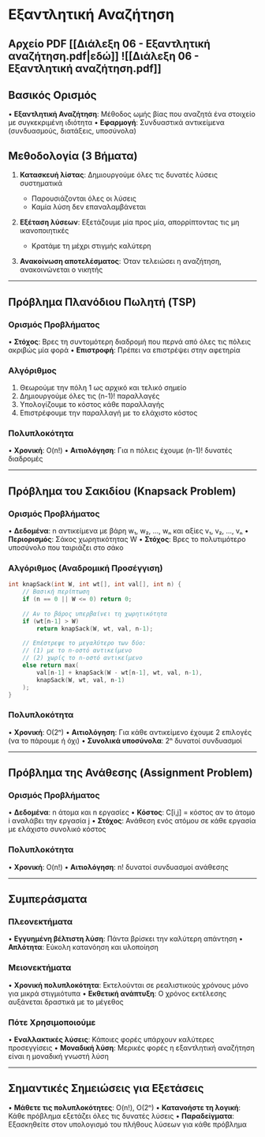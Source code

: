 # Εξαντλητική Αναζήτηση
## Αρχείο PDF [[Διάλεξη 06 - Εξαντλητική αναζήτηση.pdf|εδώ]] ![[Διάλεξη 06 - Εξαντλητική αναζήτηση.pdf]]
## Βασικός Ορισμός

• **Εξαντλητική Αναζήτηση**: Μέθοδος ωμής βίας που αναζητά ένα στοιχείο με συγκεκριμένη ιδιότητα • **Εφαρμογή**: Συνδυαστικά αντικείμενα (συνδυασμούς, διατάξεις, υποσύνολα)

## Μεθοδολογία (3 Βήματα)

1. **Κατασκευή λίστας**: Δημιουργούμε όλες τις δυνατές λύσεις συστηματικά
    
    - Παρουσιάζονται όλες οι λύσεις
    - Καμία λύση δεν επαναλαμβάνεται
2. **Εξέταση λύσεων**: Εξετάζουμε μία προς μία, απορρίπτοντας τις μη ικανοποιητικές
    
    - Κρατάμε τη μέχρι στιγμής καλύτερη
3. **Ανακοίνωση αποτελέσματος**: Όταν τελειώσει η αναζήτηση, ανακοινώνεται ο νικητής
    

---

## Πρόβλημα Πλανόδιου Πωλητή (TSP)

### Ορισμός Προβλήματος

• **Στόχος**: Βρες τη συντομότερη διαδρομή που περνά από όλες τις πόλεις ακριβώς μία φορά • **Επιστροφή**: Πρέπει να επιστρέψει στην αφετηρία

### Αλγόριθμος

1. Θεωρούμε την πόλη 1 ως αρχικό και τελικό σημείο
2. Δημιουργούμε όλες τις (n-1)! παραλλαγές
3. Υπολογίζουμε το κόστος κάθε παραλλαγής
4. Επιστρέφουμε την παραλλαγή με το ελάχιστο κόστος

### Πολυπλοκότητα

• **Χρονική**: O(n!) • **Αιτιολόγηση**: Για n πόλεις έχουμε (n-1)! δυνατές διαδρομές

---

## Πρόβλημα του Σακιδίου (Knapsack Problem)

### Ορισμός Προβλήματος

• **Δεδομένα**: n αντικείμενα με βάρη w₁, w₂, ..., wₙ και αξίες v₁, v₂, ..., vₙ • **Περιορισμός**: Σάκος χωρητικότητας W • **Στόχος**: Βρες το πολυτιμότερο υποσύνολο που ταιριάζει στο σάκο

### Αλγόριθμος (Αναδρομική Προσέγγιση)

```c
int knapSack(int W, int wt[], int val[], int n) {
    // Βασική περίπτωση
    if (n == 0 || W <= 0) return 0;
    
    // Αν το βάρος υπερβαίνει τη χωρητικότητα
    if (wt[n-1] > W) 
        return knapSack(W, wt, val, n-1);
    
    // Επέστρεψε το μεγαλύτερο των δύο:
    // (1) με το n-οστό αντικείμενο
    // (2) χωρίς το n-οστό αντικείμενο
    else return max(
        val[n-1] + knapSack(W - wt[n-1], wt, val, n-1),
        knapSack(W, wt, val, n-1)
    );
}
```

### Πολυπλοκότητα

• **Χρονική**: O(2ⁿ) • **Αιτιολόγηση**: Για κάθε αντικείμενο έχουμε 2 επιλογές (να το πάρουμε ή όχι) • **Συνολικά υποσύνολα**: 2ⁿ δυνατοί συνδυασμοί

---

## Πρόβλημα της Ανάθεσης (Assignment Problem)

### Ορισμός Προβλήματος

• **Δεδομένα**: n άτομα και n εργασίες • **Κόστος**: C[i,j] = κόστος αν το άτομο i αναλάβει την εργασία j • **Στόχος**: Ανάθεση ενός ατόμου σε κάθε εργασία με ελάχιστο συνολικό κόστος

### Πολυπλοκότητα

• **Χρονική**: O(n!) • **Αιτιολόγηση**: n! δυνατοί συνδυασμοί ανάθεσης

---

## Συμπεράσματα

### Πλεονεκτήματα

• **Εγγυημένη βέλτιστη λύση**: Πάντα βρίσκει την καλύτερη απάντηση • **Απλότητα**: Εύκολη κατανόηση και υλοποίηση

### Μειονεκτήματα

• **Χρονική πολυπλοκότητα**: Εκτελούνται σε ρεαλιστικούς χρόνους μόνο για μικρά στιγμιότυπα • **Εκθετική ανάπτυξη**: Ο χρόνος εκτέλεσης αυξάνεται δραστικά με το μέγεθος

### Πότε Χρησιμοποιούμε

• **Εναλλακτικές λύσεις**: Κάποιες φορές υπάρχουν καλύτερες προσεγγίσεις • **Μοναδική λύση**: Μερικές φορές η εξαντλητική αναζήτηση είναι η μοναδική γνωστή λύση

---

## Σημαντικές Σημειώσεις για Εξετάσεις

• **Μάθετε τις πολυπλοκότητες**: O(n!), O(2ⁿ) • **Κατανοήστε τη λογική**: Κάθε πρόβλημα εξετάζει όλες τις δυνατές λύσεις • **Παραδείγματα**: Εξασκηθείτε στον υπολογισμό του πλήθους λύσεων για κάθε πρόβλημα